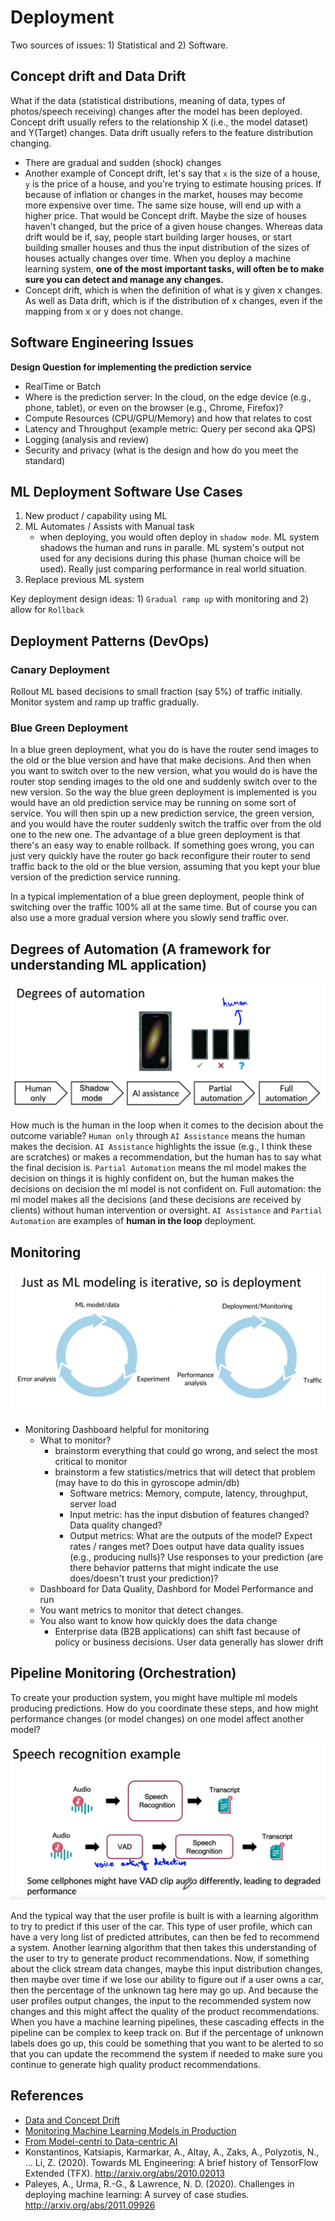 # Deployment

Two sources of issues: 1) Statistical and 2) Software.

## Concept drift and Data Drift  

What if the data (statistical distributions, meaning of data, types of photos/speech receiving) changes after the model has been deployed.  Concept drift usually refers to the relationship X (i.e., the model dataset) and Y(Target) changes. Data drift usually refers to the feature distribution changing.

- There are gradual and sudden (shock) changes
- Another example of Concept drift, let's say that `x` is the size of a house, `y` is the price of a house, and you're trying to estimate housing prices. If because of inflation or changes in the market, houses may become more expensive over time. The same size house, will end up with a higher price. That would be Concept drift. Maybe the size of houses haven't changed, but the price of a given house changes. Whereas data drift would be if, say, people start building larger houses, or start building smaller houses and thus the input distribution of the sizes of houses actually changes over time. When you deploy a machine learning system, **one of the most important tasks, will often be to make sure you can detect and manage any changes.**
- Concept drift, which is when the definition of what is y given x changes. As well as Data drift, which is if the distribution of x changes, even if the mapping from x or y does not change.

## Software Engineering Issues

**Design Question for implementing the prediction service**

- RealTime or Batch
- Where is the prediction server: In the cloud, on the edge device (e.g., phone, tablet), or even on the browser (e.g., Chrome, Firefox)?
- Compute Resources (CPU/GPU/Memory) and how that relates to cost
- Latency and Throughput (example metric: Query per second aka QPS)
- Logging (analysis and review)
- Security and privacy (what is the design and how do you meet the standard)

## ML Deployment Software Use Cases

1. New product / capability using ML
2. ML Automates / Assists with Manual task
    - when deploying, you would often deploy in `shadow mode`.  ML system shadows the human and runs in paralle.  ML system's output not used for any decisions during this phase (human choice will be used).  Really just comparing performance in real world situation.
3. Replace previous ML system

Key deployment design ideas: 1) `Gradual ramp up` with monitoring and 2) allow for `Rollback`

## Deployment Patterns (DevOps)

### Canary Deployment

Rollout ML based decisions to small fraction (say 5%) of traffic initially.  Monitor system and ramp up traffic gradually.

### Blue Green Deployment

In a blue green deployment, what you do is have the router send images to the old or the blue version and have that make decisions. And then when you want to switch over to the new version, what you would do is have the router stop sending images to the old one and suddenly switch over to the new version. So the way the blue green deployment is implemented is you would have an old prediction service may be running on some sort of service. You will then spin up a new prediction service, the green version, and you would have the router suddenly switch the traffic over from the old one to the new one. The advantage of a blue green deployment is that there's an easy way to enable rollback. If something goes wrong, you can just very quickly have the router go back reconfigure their router to send traffic back to the old or the blue version, assuming that you kept your blue version of the prediction service running.

In a typical implementation of a blue green deployment, people think of switching over the traffic 100% all at the same time. But of course you can also use a more gradual version where you slowly send traffic over.

## Degrees of Automation (A framework for understanding ML application)

![ML Automation](./images/week1/deployment/ml_automation.png)

How much is the human in the loop when it comes to the decision about the outcome variable?  `Human only` through `AI Assistance` means the human makes the decision.  `AI Assistance` highlights the issue (e.g., I think these are scratches) or makes a recommendation, but the human has to say what the final decision is.  `Partial Automation` means the ml model makes the decision on things it is highly confident on, but the human makes the decisions on decision the ml model is not confident on. Full automation: the ml model makes all the decisions (and these decisions are received by clients) without human intervention or oversight. `AI Assistance` and `Partial Automation` are examples of **human in the loop** deployment.

## Monitoring

![Deployment Iteration](./images/week1/deployment/deployment_iteration.png)

- Monitoring Dashboard helpful for monitoring
    - What to monitor?
        - brainstorm everything that could go wrong, and select the most critical to monitor
        - brainstorm a few statistics/metrics that will detect that problem (may have to do this in gyroscope admin/db)
            - Software metrics: Memory, compute, latency, throughput, server load
            - Input metric: has the input disbution of features changed? Data quality changed?
            - Output metrics: What are the outputs of the model? Expect rates / ranges met?  Does output have data quality issues (e.g., producing nulls)?  Use responses to your prediction (are there behavior patterns that might indicate the use does/doesn't trust your prediction)?
    - Dashboard for Data Quality, Dashbord for Model Performance and run
    - You want metrics to monitor that detect changes.
    - You also want to know how quickly does the data change
        - Enterprise data (B2B applications) can shift fast because of policy or business decisions.  User data generally has slower drift

## Pipeline Monitoring (Orchestration)

To create your production system, you might have multiple ml models producing predictions.  How do you coordinate these steps, and how might performance changes (or model changes) on one model affect another model?

![Pipeline Example](./images/week1/deployment/pipeline_example.png)

And the typical way that the user profile is built is with a learning algorithm to try to predict if this user of the car. This type of user profile, which can have a very long list of predicted attributes, can then be fed to recommend a system. Another learning algorithm that then takes this understanding of the user to try to generate product recommendations. Now, if something about the click stream data changes, maybe this input distribution changes, then maybe over time if we lose our ability to figure out if a user owns a car, then the percentage of the unknown tag here may go up. And because the user profiles output changes, the input to the recommended system now changes and this might affect the quality of the product recommendations. When you have a machine learning pipelines, these cascading effects in the pipeline can be complex to keep track on. But if the percentage of unknown labels does go up, this could be something that you want to be alerted to so that you can update the recommend the system if needed to make sure you continue to generate high quality product recommendations.

## References

- [Data and Concept Drift](https://towardsdatascience.com/machine-learning-in-production-why-you-should-care-about-data-and-concept-drift-d96d0bc907fb)
- [Monitoring Machine Learning Models in Production](https://christophergs.com/machine%20learning/2020/03/14/how-to-monitor-machine-learning-models/)
- [From Model-centri to Data-centric AI](https://www.youtube.com/watch?v=06-AZXmwHjo)
- Konstantinos, Katsiapis, Karmarkar, A., Altay, A., Zaks, A., Polyzotis, N., … Li, Z. (2020). Towards ML Engineering: A brief history of TensorFlow Extended (TFX). 
http://arxiv.org/abs/2010.02013 
- Paleyes, A., Urma, R.-G., & Lawrence, N. D. (2020). Challenges in deploying machine learning: A survey of case studies. 
http://arxiv.org/abs/2011.09926